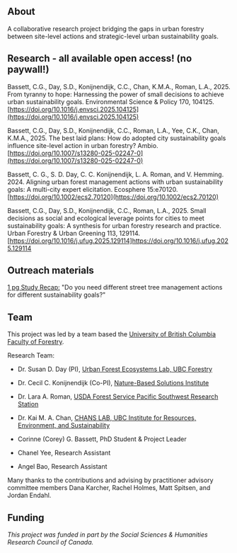 ## About
A collaborative research project bridging the gaps in urban forestry between site-level actions and strategic-level urban sustainability goals.

## Research - all available open access! (no paywall!)

Bassett, C.G., Day, S.D., Konijnendijk, C.C., Chan, K.M.A., Roman, L.A., 2025. From tyranny to hope: Harnessing the power of small decisions to achieve urban sustainability goals. Environmental Science & Policy 170, 104125. [https://doi.org/10.1016/j.envsci.2025.104125](https://doi.org/10.1016/j.envsci.2025.104125)

Bassett, C.G., Day, S.D., Konijnendijk, C.C., Roman, L.A., Yee, C.K., Chan, K.M.A., 2025. The best laid plans: How do adopted city sustainability goals influence site-level action in urban forestry? Ambio. [https://doi.org/10.1007/s13280-025-02247-0](https://doi.org/10.1007/s13280-025-02247-0)

Bassett, C. G., S. D. Day, C. C. Konijnendijk, L. A. Roman, and V. Hemming. 2024. Aligning urban forest management actions with urban sustainability goals: A multi-city expert elicitation. Ecosphere 15:e70120. [https://doi.org/10.1002/ecs2.70120](https://doi.org/10.1002/ecs2.70120)

Bassett, C.G., Day, S.D., Konijnendijk, C.C., Roman, L.A., 2025. Small decisions as social and ecological leverage points for cities to meet sustainability goals: A synthesis for urban forestry research and practice. Urban Forestry & Urban Greening 113, 129114. [https://doi.org/10.1016/j.ufug.2025.129114]https://doi.org/10.1016/j.ufug.2025.129114


## Outreach materials
[1 pg Study Recap:](https://cgbassett.github.io/StreetTreeFutures/PDFs/Bassett_StreetTreeFutures_EEStudy1pg_Jan25.pdf) "Do you need different street tree management actions for different sustainability goals?"

## Team
This project was led by a team based the [University of British Columbia Faculty of Forestry](https://forestry.ubc.ca/).

Research Team:
- Dr. Susan D. Day (PI), [Urban Forest Ecosystems Lab, UBC Forestry](https://www.urbanforestryhub.com/ufel)
- Dr. Cecil C. Konijnendijk (Co-PI), [Nature-Based Solutions Institute](https://nbsi.eu/)
- Dr. Lara A. Roman, [USDA Forest Service Pacific Southwest Research Station](https://research.fs.usda.gov/about/people/lroman)
- Dr. Kai M. A. Chan, [CHANS LAB, UBC Institute for Resources, Environment, and Sustainability](https://chanslab.ires.ubc.ca/)

- Corinne (Corey) G. Bassett, PhD Student & Project Leader
- Chanel Yee, Research Assistant
- Angel Bao, Research Assistant

Many thanks to the contributions and advising by practitioner advisory committee members Dana Karcher, Rachel Holmes, Matt Spitsen, and Jordan Endahl.

## Funding
*This project was funded in part by the Social Sciences & Humanities Research Council of Canada.*

